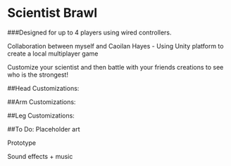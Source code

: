 # Scientist Brawl
###Designed for up to 4 players using wired controllers.

Collaboration between myself and Caoilan Hayes - Using Unity platform to create a local multiplayer game

Customize your scientist and then battle with your friends creations to see who is the strongest!

##Head Customizations:

##Arm Customizations:

##Leg Customizations:


##To Do:
Placeholder art

Prototype

Sound effects + music
